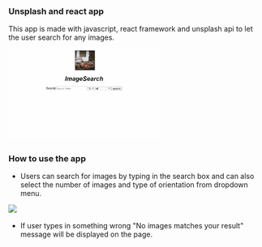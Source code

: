 ### Unsplash and react app
This app is made with javascript, react framework and unsplash api to let the user search for any images.

<img src = "unspalshapp/mainpage.gif" width="300px">

### How to use the app

- Users can search for images by typing in the search box and can also select the number of images and type of orientation from dropdown menu.

<img src="unspalshapp/search.gif">

- If user types in something wrong "No images matches your result" message will be displayed on the page.
